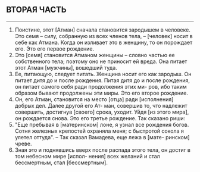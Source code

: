 ## ВТОРАЯ ЧАСТЬ 

---
1. Поистине, этот [Атман] сначала становится зародышем в человеке. Это семя – силу, собранную из всех членов тела, – [человек] носит в себе как Атмана. Когда он изливает это в женщину, то он порождает его. Это его первое рождение.
2. Это [семя] становится Атманом женщины – словно частью ее собственного тела; поэтому оно не приносит ей вреда. Она питает этот Атман [мужчины], вошедший туда.
3. Ее, питающую, следует питать. Женщина носит его как зародыш. Он питает дитя до и после рождения. Питая дитя до и после рождения, он питает самого себя ради продолжения этих ми- ров, ибо таким образом бывают продолжены эти миры. Это его второе рождение.
4. Он, его Атман, становится на место [отца] ради [исполнения] добрых дел. Далее другой его Ат- ман, совершив то, что надлежит совершить, достигнув [своего] срока, уходит. Уйдя [из этого мира], он рождается снова. Это его третье рождение. Так сказано риши:
5. "Еще пребывая в [материнском] лоне, я узнал все рождения богов. Сотня железных крепостей охраняла меня; с быстротой сокола я улетел оттуда". – Так сказал Вамадева, еще лежа в [мате- ринском] чреве.
6. Зная это и поднявшись вверх после распада этого тела, он достиг в том небесном мире [испол- нения] всех желаний и стал бессмертным, стал [бессмертным].
